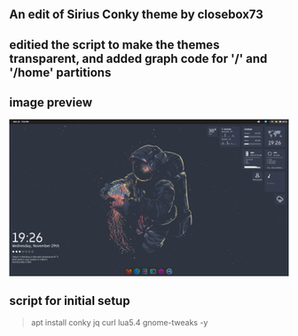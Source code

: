 ## An edit of Sirius Conky theme by closebox73

## editied the script to make the themes transparent, and added graph code for '/' and '/home' partitions

## image preview

![image preview](./preview.png)

## script for initial setup

> apt install conky jq curl lua5.4 gnome-tweaks -y